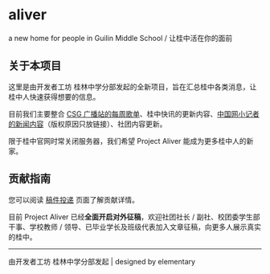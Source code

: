 # aliver

a new home for people in Guilin Middle School / 让桂中活在你的面前

## 关于本项目

这里是由开发者工坊 桂林中学分部发起的全新项目，旨在汇总桂中各类消息，让桂中人快速获得想要的信息。

目前我们主要整合 [CSG 广播站的每周歌单](https://glzx.xyz/tags/#csg-songlist)、桂中快讯的更新内容、[中国网小记者的新闻内容](https://glzx.xyz/tags/#chinacom-edu)（版权原因只放链接）、社团内容更新。

限于桂中官网时常关闭服务器，我们希望 Project Aliver 能成为更多桂中人的新家。

## 贡献指南

您可以阅读 [稿件投递](https://glzx.xyz/helloworld/#稿件投递) 页面了解贡献详情。

目前 Project Aliver 已经**全面开启对外征稿**，欢迎社团社长 / 副社、校团委学生部干事、学校教师 / 领导、已毕业学长及班级代表加入文章征稿，向更多人展示真实的桂中。

---

由开发者工坊 桂林中学分部发起 | designed by elementary
